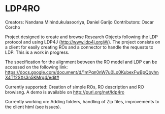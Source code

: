 LDP4RO
======
Creators: Nandana Mihindukulasooriya, Daniel Garijo
Contributors: Oscar Corcho

Project designed to create and browse Research Objects following the LDP protocol and using LDP4J (http://www.ldp4j.org/#/).
The project consists on a client for easily creating ROs and a connector to handle the requests to LDP.
This is a work in progress.

The specification for the alignment between the RO model and LDP can be accessed on the following link: https://docs.google.com/document/d/1mPqn0nW7u0Lo0KubexFwBpQbyhnX4Tf2SXs3n5KMrg4/edit#

Currently supported: Creation of simple ROs, RO description and RO browisng. A demo is available on http://purl.org/net/ldp4ro

Currently working on: Adding folders, handling of Zip files, improvements to the client html (see issues).
